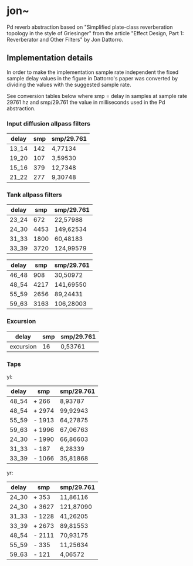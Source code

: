 # jon~
Pd reverb abstraction based on "Simplified plate-class reverberation topology in the style of Griesinger" from the article "Effect Design, Part 1: Reverberator and Other Filters" by Jon Dattorro.

## Implementation details

In order to make the implementation sample rate independent the fixed sample delay values in the figure in Dattorro's paper was converted by dividing the values with the suggested sample rate.

See conversion tables below where smp = delay in samples at sample rate 29761 hz and smp/29.761 the value in milliseconds used in the Pd abstraction.

### Input diffusion allpass filters

| delay | smp | smp/29.761 |
|-------|-----|------------|
| 13_14 | 142 | 4,77134    |
| 19_20 | 107 | 3,59530    |
| 15_16 | 379 | 12,7348    |
| 21_22 | 277 | 9,30748    |


### Tank allpass filters

| delay | smp  | smp/29.761 |
|-------|------|------------|
| 23_24 | 672  | 22,57988   |
| 24_30 | 4453 | 149,62534  |
| 31_33 | 1800 | 60,48183   |
| 33_39 | 3720 | 124,99579  |

| delay | smp  | smp/29.761 |
|-------|------|------------|
| 46_48 | 908  | 30,50972   |
| 48_54 | 4217 | 141,69550  |
| 55_59 | 2656 | 89,24431   |
| 59_63 | 3163 | 106,28003  |

### Excursion

| delay     | smp  | smp/29.761 |
|-----------|------|------------|
| excursion | 16   | 0,53761    |

### Taps

yl:

| delay | smp    | smp/29.761 |
|-------|--------|------------|
| 48_54 | + 266  | 8,93787    |
| 48_54 | + 2974 | 99,92943   |
| 55_59 | - 1913 | 64,27875   |
| 59_63 | + 1996 | 67,06763   |
| 24_30 | - 1990 | 66,86603   |
| 31_33 | - 187  | 6,28339    |
| 33_39 | - 1066 | 35,81868   |

yr:

| delay | smp    | smp/29.761 |
|-------|--------|------------|
| 24_30 | + 353  | 11,86116   |
| 24_30 | + 3627 | 121,87090  |
| 31_33 | - 1228 | 41,26205   |
| 33_39 | + 2673 | 89,81553   |
| 48_54 | - 2111 | 70,93175   |
| 55_59 | - 335  | 11,25634   |
| 59_63 | - 121  | 4,06572    |


